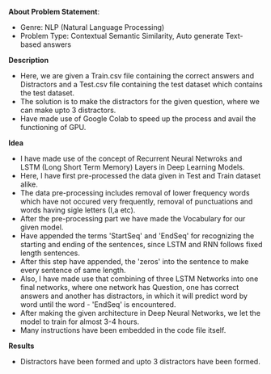 **About Problem Statement**:
 - Genre: NLP (Natural Language Processing)
 - Problem Type: Contextual Semantic Similarity, Auto generate Text-based answers

**Description**
 - Here, we are given a Train.csv file containing the correct answers and Distractors and a Test.csv file containing the test dataset which contains
   the test dataset.
 - The solution is to make the distractors for the given question, where we can make upto 3 distractors.
 - Have made use of Google Colab to speed up the process and avail the functioning of GPU.

**Idea**
 - I have made use of the concept of Recurrent Neural Netwroks and LSTM (Long Short Term Memory) Layers in Deep Learning Models. 
 - Here, I have first pre-processed the data given in Test and Train dataset alike.
 - The data pre-processing includes removal of lower frequency words which have not occured very frequently, removal of punctuations and words having sigle letters (I,a etc).
 - After the pre-processing part we have made the Vocabulary for our given model.
 - Have appended the terms 'StartSeq' and 'EndSeq' for recognizing the starting and ending of the sentences, since LSTM and RNN follows fixed length sentences.
 - After this step have appended, the 'zeros' into the sentence to make every sentence of same length.
 - Also, I have made use that combining of three LSTM Networks into one final networks, where one network has Question, one has correct answers and 
another has distractors, in which it will predict word by word until the word - 'EndSeq' is encountered.
 - After making the given architecture in Deep Neural Networks, we let the model to train for almost 3-4 hours.
 - Many instructions have been embedded in the code file itself.

**Results**
 - Distractors have been formed and upto 3 distractors have been formed.	

